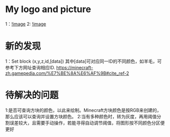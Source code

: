 # My logo and picture

 1：[!image](https://github.com/shiep18/EIS2020/blob/master/students/ZiYuan%20Wu/Minecraft-Opencv/mypic.png)
 2: [!image](https://github.com/shiep18/EIS2020/blob/master/students/ZiYuan%20Wu/Minecraft-Opencv/mypic2.png)

# 新的发现

 1：Set block (x,y,z,id,[data]) 其中[data]可对应同一ID的不同颜色，如羊毛，可参考下方网址查询相应ID.
 https://minecraft-zh.gamepedia.com/%E7%BE%8A%E6%AF%9B#cite_ref-2

# 待解决的问题

  1:是否可查询方块的颜色，以此来绘制。Minecraft方块颜色是按RGB来创建的，那么应该可以查询并设置方块颜色。
  2:当有多种颜色时，转为灰度，再用阈值分割误差较大，且需要手动操作，若能寻得自动调节阈值，将图形按不同颜色分区便更好
